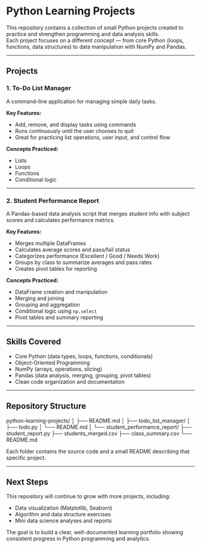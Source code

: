 # Python Learning Projects

This repository contains a collection of small Python projects created to practice and strengthen programming and data analysis skills.  
Each project focuses on a different concept — from core Python (loops, functions, data structures) to data manipulation with NumPy and Pandas.

---

## Projects

### 1. To-Do List Manager
A command-line application for managing simple daily tasks.

**Key Features:**
- Add, remove, and display tasks using commands
- Runs continuously until the user chooses to quit
- Great for practicing list operations, user input, and control flow

**Concepts Practiced:**
- Lists  
- Loops  
- Functions  
- Conditional logic

---

### 2. Student Performance Report
A Pandas-based data analysis script that merges student info with subject scores and calculates performance metrics.

**Key Features:**
- Merges multiple DataFrames  
- Calculates average scores and pass/fail status  
- Categorizes performance (Excellent / Good / Needs Work)  
- Groups by class to summarize averages and pass rates  
- Creates pivot tables for reporting

**Concepts Practiced:**
- DataFrame creation and manipulation  
- Merging and joining  
- Grouping and aggregation  
- Conditional logic using `np.select`  
- Pivot tables and summary reporting

---

## Skills Covered
- Core Python (data types, loops, functions, conditionals)  
- Object-Oriented Programming  
- NumPy (arrays, operations, slicing)  
- Pandas (data analysis, merging, grouping, pivot tables)  
- Clean code organization and documentation

---

## Repository Structure
python-learning-projects/
│
├── README.md
│
├── todo_list_manager/
│ ├── todo.py
│ └── README.md
│
└── student_performance_report/
├── student_report.py
├── students_merged.csv
├── class_summary.csv
└── README.md

Each folder contains the source code and a small README describing that specific project.

---

## Next Steps
This repository will continue to grow with more projects, including:
- Data visualization (Matplotlib, Seaborn)
- Algorithm and data structure exercises
- Mini data science analyses and reports

The goal is to build a clear, well-documented learning portfolio showing consistent progress in Python programming and analytics.
